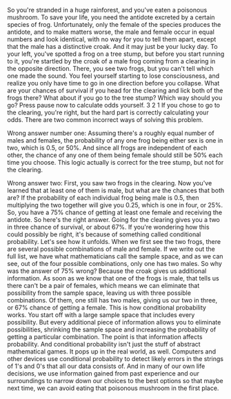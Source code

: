 
So you&#39;re stranded in a huge rainforest,
and you&#39;ve eaten a poisonous mushroom.
To save your life, you need the antidote
excreted by a certain species of frog.
Unfortunately, only the female 
of the species produces the antidote,
and to make matters worse,
the male and female occur in equal
numbers and look identical,
with no way for you to tell them apart,
except that the male 
has a distinctive croak.
And it may just be your lucky day.
To your left, you&#39;ve spotted a frog
on a tree stump,
but before you start running to it,
you&#39;re startled by the croak
of a male frog
coming from a clearing 
in the opposite direction.
There, you see two frogs,
but you can&#39;t tell which one 
made the sound.
You feel yourself starting 
to lose consciousness,
and realize you only have time to go
in one direction before you collapse.
What are your chances of survival
if you head for the clearing
and lick both of the frogs there?
What about if you go to the tree stump?
Which way should you go?
Press pause now
to calculate odds yourself.
3
2
1
If you chose to go to the clearing,
you&#39;re right,
but the hard part is correctly 
calculating your odds.
There are two common incorrect ways
of solving this problem.

Wrong answer number one:
Assuming there&#39;s a roughly equal
number of males and females,
the probability of any one frog being
either sex is one in two,
which is 0.5, or 50%.
And since all frogs are independent
of each other,
the chance of any one of them being female
should still be 50% each time you choose.
This logic actually is correct 
for the tree stump,
but not for the clearing.

Wrong answer two:
First, you saw two frogs in the clearing.
Now you&#39;ve learned that at least
one of them is male,
but what are the chances that both are?
If the probability of each individual frog
being male is 0.5,
then multiplying the two together
will give you 0.25,
which is one in four, or 25%.
So, you have a 75% chance 
of getting at least one female
and receiving the antidote.
So here&#39;s the right answer.
Going for the clearing gives you
a two in three chance of survival,
or about 67%.
If you&#39;re wondering how this 
could possibly be right,
it&#39;s because of something called
conditional probability.
Let&#39;s see how it unfolds.
When we first see the two frogs,
there are several possible combinations
of male and female.
If we write out the full list,
we have what mathematicians call
the sample space,
and as we can see,
out of the four possible combinations,
only one has two males.
So why was the answer of 75% wrong?
Because the croak gives 
us additional information.
As soon as we know 
that one of the frogs is male,
that tells us there can&#39;t be 
a pair of females,
which means we can eliminate
that possibility from the sample space,
leaving us with 
three possible combinations.
Of them, one still has two males,
giving us our two in three,
or 67% chance of getting a female.
This is how conditional probability works.
You start off with a large sample space
that includes every possibility.
But every additional piece of information
allows you to eliminate possibilities,
shrinking the sample space
and increasing the probability 
of getting a particular combination.
The point is that information
affects probability.
And conditional probability isn&#39;t just
the stuff of abstract mathematical games.
It pops up in the real world, as well.
Computers and other devices use
conditional probability
to detect likely errors in the strings
of 1&#39;s and 0&#39;s
that all our data consists of.
And in many of our own life decisions,
we use information gained from 
past experience and our surroundings
to narrow down our choices
to the best options
so that maybe next time,
we can avoid eating that poisonous 
mushroom in the first place.
